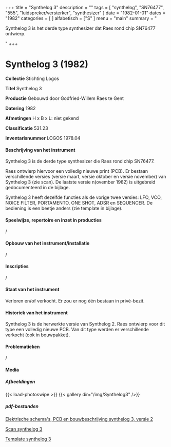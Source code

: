 ﻿+++
title = "Synthelog 3"
description = ""
tags = [ "synthelog", "SN76477", "555", "luidspreker/versterker", "synthesizer"
]
date = "1982-01-01"
dates = "1982"
categories = [
]
alfabetisch = ["S"
]
menu = "main"
summary = "<p>Synthelog 3 is het derde type synthesizer dat Raes rond chip SN76477 ontwierp.</p>"
+++

# Synthelog 3 (1982)


**Collectie**
Stichting Logos

**Titel**
Synthelog 3

**Productie**
Gebouwd door Godfried-Willem Raes te Gent

**Datering**
1982

**Afmetingen**
H x B x L: niet gekend

**Classificatie**
531.23

**Inventarisnummer**
LOGOS 1978.04

#### Beschrijving van het instrument
Synthelog 3 is de derde type synthesizer die Raes rond chip SN76477. 

Raes ontwierp hiervoor een volledig nieuwe print (PCB). Er bestaan verschillende versies (versie maart, versie oktober en versie november) van Synthelog 3 (zie scan). De laatste versie n(ovember 1982) is uitgebreid gedocumenteerd in de bijlage.

Synthelog 3 heeft dezelfde functies als de vorige twee versies: LFO, VCO, NOICE FILTER, PORTAMENTO, ONE SHOT, ADSR en SEQUENCER. De bediening is een beetje anders (zie template in bijlage).

#### Speelwijze, repertoire en inzet in producties
/

#### Opbouw van het instrument/installatie
/

#### Inscripties
/
#### Staat van het instrument
Verloren en/of verkocht. Er zou er nog één bestaan in privé-bezit.

#### Historiek van het instrument
Synthelog 3 is de herwerkte versie van Synthelog 2. Raes ontwierp voor dit type een volledig nieuwe PCB. Van dit type werden er verschillende verkocht (ook in bouwpakket).

#### Problematieken
/

#### Media
##### Afbeeldingen
{{< load-photoswipe >}}
{{< gallery dir="/img/Synthelog3" />}}

##### pdf-bestanden
[Elektrische schema's, PCB en bouwbeschrijving synthelog 3, versie 2](/logoscollectie/pdf/Synthelog3/Elektrische%20schemas%20PCB%20en%20bouwbeschrijving%20synthelog%203_v2.pdf)

[Scan synthelog 3](/logoscollectie/pdf/Synthelog3/Scan%20synthelog%203.pdf)

[Template synthelog 3](/logoscollectie/pdf/Synthelog3/Template%20synthelog%203.pdf)
